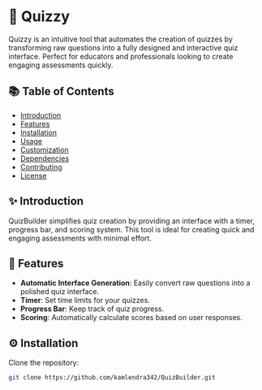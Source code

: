 # 🧩 Quizzy

Quizzy is an intuitive tool that automates the creation of quizzes by transforming raw questions into a fully designed and interactive quiz interface. Perfect for educators and professionals looking to create engaging assessments quickly.

## 📚 Table of Contents
- [Introduction](#introduction)
- [Features](#features)
- [Installation](#installation)
- [Usage](#usage)
- [Customization](#customization)
- [Dependencies](#dependencies)
- [Contributing](#contributing)
- [License](#license)

## ✨ Introduction
QuizBuilder simplifies quiz creation by providing an interface with a timer, progress bar, and scoring system. This tool is ideal for creating quick and engaging assessments with minimal effort.

## 🚀 Features
- **Automatic Interface Generation**: Easily convert raw questions into a polished quiz interface.
- **Timer**: Set time limits for your quizzes.
- **Progress Bar**: Keep track of quiz progress.
- **Scoring**: Automatically calculate scores based on user responses.

## ⚙️ Installation
Clone the repository:
```bash
git clone https://github.com/kamlendra342/QuizBuilder.git
